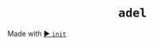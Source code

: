 
<div align="center">
  <h1 align="center"><code>adel</code></h1>
</div>

Made with [▶︎ `init`](https://github.com/metaideas/init)
    